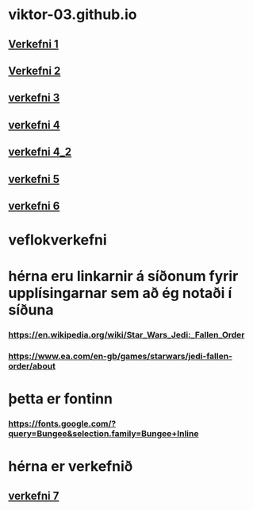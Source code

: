 # viktor-03.github.io
## [Verkefni 1](http://viktor-03.github.io/verkefni1vef/verkefni1.html)
## [Verkefni 2](http://viktor-03.github.io/verkefni2vef/verkefni2vef.html)
## [verkefni 3](http://viktor-03.github.io/verkefni3/verkefni3.html)
## [verkefni 4](http://viktor-03.github.io/verkefni4vef/verkefni4vef.html)
## [verkefni 4_2](https://viktor-03.github.io/verkefni4vef/verkefni4_2.html)
## [verkefni 5](https://viktor-03.github.io/verkefni5vef/verkefni5_2vef.html)
## [verkefni 6](https://viktor-03.github.io/verkefni6vef/verkefni6_2vef.html)


# veflokverkefni

# hérna eru linkarnir á síðonum fyrir upplísingarnar sem að ég notaði í síðuna
### https://en.wikipedia.org/wiki/Star_Wars_Jedi:_Fallen_Order
### https://www.ea.com/en-gb/games/starwars/jedi-fallen-order/about

# þetta er fontinn
### https://fonts.google.com/?query=Bungee&selection.family=Bungee+Inline

# hérna er verkefnið
## [verkefni 7](https://viktor-03.github.io/verkefni7vef/verkefniLOKvef.html)
